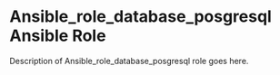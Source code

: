 # Ansible_role_database_posgresql Ansible Role

Description of Ansible_role_database_posgresql role goes here.